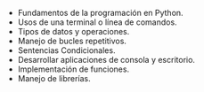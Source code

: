 - Fundamentos de la programación en Python.
- Usos de una terminal o línea de comandos.
- Tipos de datos y operaciones.
- Manejo de bucles repetitivos.
- Sentencias Condicionales.
- Desarrollar aplicaciones de consola y escritorio.
- Implementación de funciones.
- Manejo de librerías.
